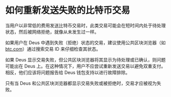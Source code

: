 # 如何重新发送失败的比特币交易

当用户以非常低的费用发送比特币交易时，此类交易可能会在短时间内处于待处理状态，然后被网络拒绝，就像从未发生过一样。

如果用户在 Deus 中遇到失败（拒绝）状态的交易，建议使用公共区块浏览器（如 [btc.com](https://btc.com)）通过搜索交易 ID 来仔细检查其状态。

如果 Deus 显示交易失败，但公共区块浏览器将其显示为待处理或已确认，则问题可能出在 Deus 上。在这种情况下，用户不应尝试重新发送交易以避免双重支付。相反，他们应该将问题报告给 Deus 钱包支持以进行故障排除。

只有当 Deus 和公共区块浏览器都显示交易失败或被拒绝时，交易才应被视为失败。